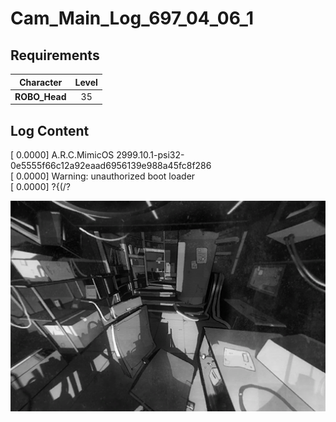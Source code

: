 # Cam_Main_Log_697_04_06_1
## Requirements
|  Character  |Level|
|-------------|:---:|
|**ROBO_Head**| 35  |

## Log Content
[   0.0000] A.R.C.MimicOS 2999.10.1\-psi32\-0e5555f66c12a92eaad6956139e988a45fc8f286<br>
[   0.0000] Warning: unauthorized boot loader<br>
[   0.0000] ?{(/?

![ros0101.png](./attachments/ros0101.png)
